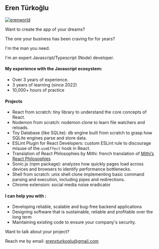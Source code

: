 ## Eren Türkoğlu

<p align="left"> <a href="https://github.com/ryo-ma/github-profile-trophy"><img src="https://github-profile-trophy.vercel.app/?username=erenworld" alt="erenworld" /></a> </p>


Want to create the app of your dreams? 

The one your business has been craving for for years?

I'm the man you need.


I'm an expert Javascript/Typescript (Node) developer.

#### My experience with the Javascript ecosystem: 
- Over 3 years of experience.
- 3 years of learning (since 2022)
- 10,000+ hours of practice

#### Projects

- React from scratch: tiny library to understand the core concepts of React.
- Nodemon from scratch: nodemon clone to learn file watchers and reloads.
- Toy Database (like SQLite): db engine built from scratch to grasp how SQLite engines parse and store data.
- ESLint Plugin for React Developers: custom ESLint rule to discourage misuse of the `useEffect` hook in React.
- Translation of React Philosophies by Mithi: french translation of [Mithi’s React Philosophies](https://github.com/mithi/react-philosophies)
- Sonic.js (npm package): analyzes how quickly pages load across devices and browsers to identify performance bottlenecks.
- Shell from scratch: unix shell clone implementing basic command parsing and execution, including pipes and redirections.
- Chrome extension: social media noise eradicator

#### I can help you with : 
- Developing reliable, scalable and bug-free backend applications
- Designing software that is sustainable, reliable and profitable over the long term
- Maintaining existing code to ensure your company's security.

Want to talk about your project? 

Reach me by email: erenxturkoglu@gmail.com
